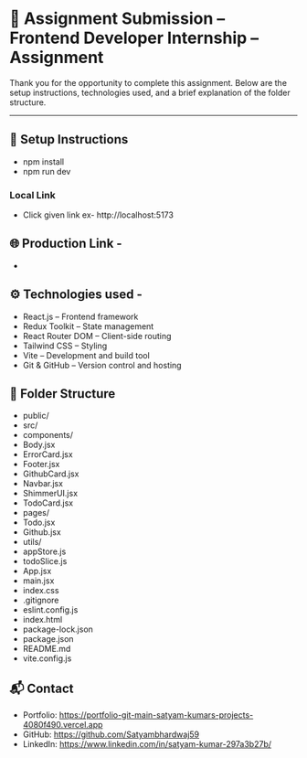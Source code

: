 # 📝 Assignment Submission – Frontend Developer Internship – Assignment

Thank you for the opportunity to complete this assignment. Below are the setup instructions, technologies used, and a brief explanation of the folder structure.

---

## 🚀 Setup Instructions

 - npm install
 - npm run dev

 ### Local Link

 - Click given link ex- http://localhost:5173

 ## 🌐 Production Link - 

 - 

## ⚙️ Technologies used -

 - React.js – Frontend framework
 - Redux Toolkit – State management
 - React Router DOM – Client-side routing
 - Tailwind CSS – Styling
 - Vite – Development and build tool
 - Git & GitHub – Version control and hosting

## 📁 Folder Structure 

 - public/                 
 - src/
 -  components/          
 -    Body.jsx
 -    ErrorCard.jsx
 -    Footer.jsx
 -    GithubCard.jsx
 -    Navbar.jsx
 -    ShimmerUI.jsx
 -    TodoCard.jsx
 -  pages/               
 -   Todo.jsx
 -   Github.jsx              
 -  utils/               
 -   appStore.js
 -   todoSlice.js
 -  App.jsx               
 -  main.jsx
 -  index.css             
 - .gitignore 
 - eslint.config.js
 - index.html
 - package-lock.json                     
 - package.json             
 -  README.md
 - vite.config.js                

## 📬 Contact
 - Portfolio: https://portfolio-git-main-satyam-kumars-projects-4080f490.vercel.app
 - GitHub: https://github.com/Satyambhardwaj59
 - LinkedIn: https://www.linkedin.com/in/satyam-kumar-297a3b27b/